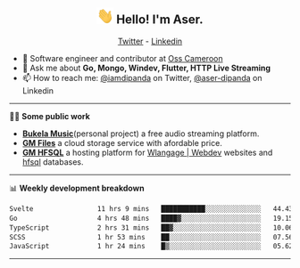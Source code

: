 <h2 align="center"> <img src="https://github.com/gabriel-TheCode/gabriel-TheCode/blob/master/gifs/Hi.gif" width="30px"> Hello! I'm Aser.</h2>
<p align="center">
  <a href="https://twitter.com/iamdipanda">Twitter</a> - 
  <a href="https://www.linkedin.com/in/aser-dipanda/">Linkedin</a>
</p>


- 🔭 Software engineer and contributor at [Oss Cameroon](https://github.com/osscameroon)
- 💬 Ask me about **Go, Mongo, Windev, Flutter, HTTP Live Streaming**
- 📫 How to reach me: [@iamdipanda](https://twitter.com/iamdipanda) on Twitter, [@aser-dipanda](https://www.linkedin.com/in/aser-dipanda/) on Linkedin

-------

👨‍💻 **Some public work**

- **[Bukela Music](https://music.bukela.co)**(personal project) a free audio streaming platform. 
- **[GM Files](https://gamesmania.io)** a cloud storage service with afordable price.
- **[GM HFSQL](https://gamesmania.io)** a hosting platform for [Wlangage | Webdev](https://pcsoft.fr/webdev/index.html) websites and [hfsql](https://pcsoft.fr/accueilpub/hfsql.htm) databases.
-------

📊 **Weekly development breakdown**

<!--START_SECTION:waka-->

```txt
Svelte                11 hrs 9 mins   ███████████░░░░░░░░░░░░░░   44.43 %
Go                    4 hrs 48 mins   ████▓░░░░░░░░░░░░░░░░░░░░   19.15 %
TypeScript            2 hrs 31 mins   ██▓░░░░░░░░░░░░░░░░░░░░░░   10.06 %
SCSS                  1 hr 53 mins    ██░░░░░░░░░░░░░░░░░░░░░░░   07.56 %
JavaScript            1 hr 24 mins    █▒░░░░░░░░░░░░░░░░░░░░░░░   05.62 %
```

<!--END_SECTION:waka-->

-------
